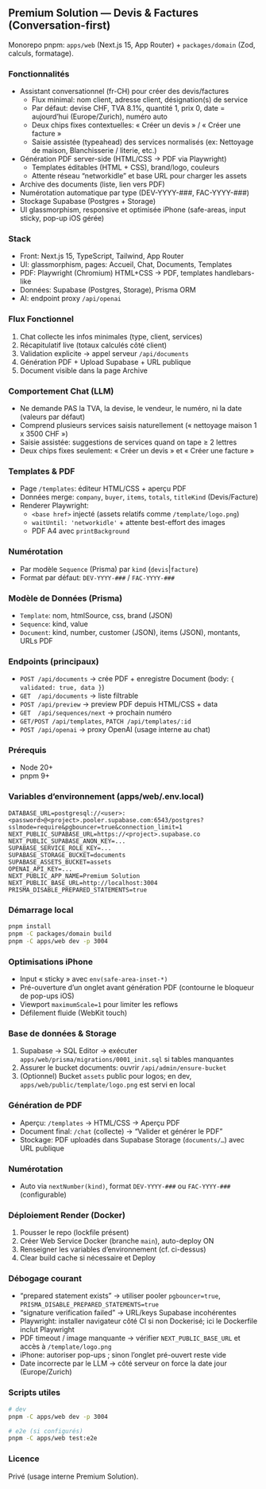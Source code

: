 ## Premium Solution — Devis & Factures (Conversation-first)

Monorepo pnpm: `apps/web` (Next.js 15, App Router) + `packages/domain` (Zod, calculs, formatage).

### Fonctionnalités
- Assistant conversationnel (fr-CH) pour créer des devis/factures
  - Flux minimal: nom client, adresse client, désignation(s) de service
  - Par défaut: devise CHF, TVA 8.1%, quantité 1, prix 0, date = aujourd’hui (Europe/Zurich), numéro auto
  - Deux chips fixes contextuelles: « Créer un devis » / « Créer une facture »
  - Saisie assistée (typeahead) des services normalisés (ex: Nettoyage de maison, Blanchisserie / literie, etc.)
- Génération PDF server-side (HTML/CSS → PDF via Playwright)
  - Templates éditables (HTML + CSS), brand/logo, couleurs
  - Attente réseau “networkidle” et base URL pour charger les assets
- Archive des documents (liste, lien vers PDF)
- Numérotation automatique par type (DEV-YYYY-###, FAC-YYYY-###)
- Stockage Supabase (Postgres + Storage)
- UI glassmorphism, responsive et optimisée iPhone (safe-areas, input sticky, pop-up iOS gérée)

### Stack
- Front: Next.js 15, TypeScript, Tailwind, App Router
- UI: glassmorphism, pages: Accueil, Chat, Documents, Templates
- PDF: Playwright (Chromium) HTML+CSS → PDF, templates handlebars-like
- Données: Supabase (Postgres, Storage), Prisma ORM
- AI: endpoint proxy `/api/openai`

### Flux Fonctionnel
1) Chat collecte les infos minimales (type, client, services)
2) Récapitulatif live (totaux calculés côté client)
3) Validation explicite → appel serveur `/api/documents`
4) Génération PDF + Upload Supabase + URL publique
5) Document visible dans la page Archive

### Comportement Chat (LLM)
- Ne demande PAS la TVA, la devise, le vendeur, le numéro, ni la date (valeurs par défaut)
- Comprend plusieurs services saisis naturellement (« nettoyage maison 1 x 3500 CHF »)
- Saisie assistée: suggestions de services quand on tape ≥ 2 lettres
- Deux chips fixes seulement: « Créer un devis » et « Créer une facture »

### Templates & PDF
- Page `/templates`: éditeur HTML/CSS + aperçu PDF
- Données merge: `company`, `buyer`, `items`, `totals`, `titleKind` (Devis/Facture)
- Renderer Playwright:
  - `<base href>` injecté (assets relatifs comme `/template/logo.png`)
  - `waitUntil: 'networkidle'` + attente best-effort des images
  - PDF A4 avec `printBackground`

### Numérotation
- Par modèle `Sequence` (Prisma) par `kind` (`devis`|`facture`)
- Format par défaut: `DEV-YYYY-###` / `FAC-YYYY-###`

### Modèle de Données (Prisma)
- `Template`: nom, htmlSource, css, brand (JSON)
- `Sequence`: kind, value
- `Document`: kind, number, customer (JSON), items (JSON), montants, URLs PDF

### Endpoints (principaux)
- `POST /api/documents` → crée PDF + enregistre Document (body: `{ validated: true, data }`)
- `GET  /api/documents` → liste filtrable
- `POST /api/preview`   → preview PDF depuis HTML/CSS + data
- `GET  /api/sequences/next` → prochain numéro
- `GET/POST /api/templates`, `PATCH /api/templates/:id`
- `POST /api/openai` → proxy OpenAI (usage interne au chat)

### Prérequis
- Node 20+
- pnpm 9+

### Variables d’environnement (apps/web/.env.local)
```
DATABASE_URL=postgresql://<user>:<password>@<project>.pooler.supabase.com:6543/postgres?sslmode=require&pgbouncer=true&connection_limit=1
NEXT_PUBLIC_SUPABASE_URL=https://<project>.supabase.co
NEXT_PUBLIC_SUPABASE_ANON_KEY=...
SUPABASE_SERVICE_ROLE_KEY=...
SUPABASE_STORAGE_BUCKET=documents
SUPABASE_ASSETS_BUCKET=assets
OPENAI_API_KEY=...
NEXT_PUBLIC_APP_NAME=Premium Solution
NEXT_PUBLIC_BASE_URL=http://localhost:3004
PRISMA_DISABLE_PREPARED_STATEMENTS=true
```

### Démarrage local
```bash
pnpm install
pnpm -C packages/domain build
pnpm -C apps/web dev -p 3004
```

### Optimisations iPhone
- Input « sticky » avec `env(safe-area-inset-*)`
- Pré-ouverture d’un onglet avant génération PDF (contourne le bloqueur de pop-ups iOS)
- Viewport `maximumScale=1` pour limiter les reflows
- Défilement fluide (WebKit touch)

### Base de données & Storage
1) Supabase → SQL Editor → exécuter `apps/web/prisma/migrations/0001_init.sql` si tables manquantes
2) Assurer le bucket documents: ouvrir `/api/admin/ensure-bucket`
3) (Optionnel) Bucket `assets` public pour logos; en dev, `apps/web/public/template/logo.png` est servi en local

### Génération de PDF
- Aperçu: `/templates` → HTML/CSS → Aperçu PDF
- Document final: `/chat` (collecte) → “Valider et générer le PDF”
- Stockage: PDF uploadés dans Supabase Storage (`documents/…`) avec URL publique

### Numérotation
- Auto via `nextNumber(kind)`, format `DEV-YYYY-###` ou `FAC-YYYY-###` (configurable)

### Déploiement Render (Docker)
1) Pousser le repo (lockfile présent)
2) Créer Web Service Docker (branche `main`), auto-deploy ON
3) Renseigner les variables d’environnement (cf. ci-dessus)
4) Clear build cache si nécessaire et Deploy

### Débogage courant
- “prepared statement exists” → utiliser pooler `pgbouncer=true`, `PRISMA_DISABLE_PREPARED_STATEMENTS=true`
- “signature verification failed” → URL/keys Supabase incohérentes
- Playwright: installer navigateur côté CI si non Dockerisé; ici le Dockerfile inclut Playwright
- PDF timeout / image manquante → vérifier `NEXT_PUBLIC_BASE_URL` et accès à `/template/logo.png`
- iPhone: autoriser pop-ups ; sinon l’onglet pré-ouvert reste vide
- Date incorrecte par le LLM → côté serveur on force la date jour (Europe/Zurich)

### Scripts utiles
```bash
# dev
pnpm -C apps/web dev -p 3004

# e2e (si configurés)
pnpm -C apps/web test:e2e
```

### Licence
Privé (usage interne Premium Solution).

